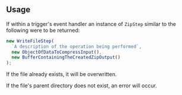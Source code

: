 ## Usage

If within a trigger's event handler an instance of `ZipStep` similar to the
following were to be returned:

```typescript
new WriteFileStep(
  `A description of the operation being performed`,
  new ObjectOfDataToCompressInput(),
  new BufferContainingTheCreatedZipOutput()
);
```

If the file already exists, it will be overwritten.

If the file's parent directory does not exist, an error will occur.

